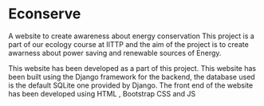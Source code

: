 # Econserve
A website to create awareness about energy conservation 
This project is a part of our ecology course at IITTP and the aim of the project is to create awarness about power saving and renewable sources of Energy.

This website has been developed as a part of this project.
This website has been built using the Django framework for the backend, the database used is the default SQLite one provided by Django.
The front end of the website has been developed using HTML , Bootstrap CSS and JS
